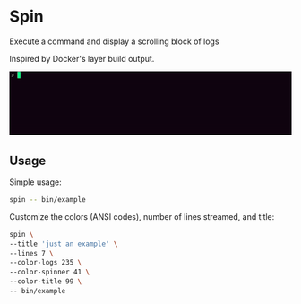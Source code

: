 # Spin

Execute a command and display a scrolling block of logs

Inspired by Docker's layer build output.

![example](./docs/example.gif)

## Usage

Simple usage:

```bash
spin -- bin/example
```

Customize the colors (ANSI codes), number of lines streamed, and title:

```bash
spin \
--title 'just an example' \
--lines 7 \
--color-logs 235 \
--color-spinner 41 \
--color-title 99 \
-- bin/example
```
